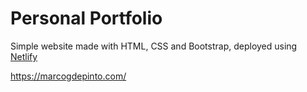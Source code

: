 # Personal Portfolio

Simple website made with HTML, CSS and Bootstrap, deployed using [Netlify](https://app.netlify.com/)

https://marcogdepinto.com/
